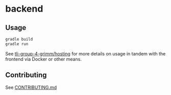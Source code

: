 # backend

## Usage

```sh
gradle build
gradle run
```

See [tli-group-4-grimm/hosting](https://github.com/tli-group-4-grimm/hosting) for more details on usage in tandem with the frontend via Docker or other means.

## Contributing

See [CONTRIBUTING.md](CONTRIBUTING.md)

